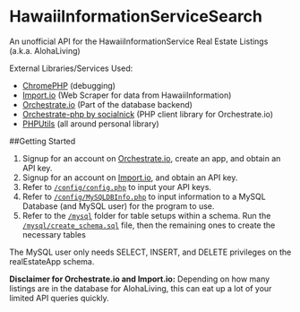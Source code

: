# HawaiiInformationServiceSearch
An unofficial API for the HawaiiInformationService Real Estate Listings (a.k.a. AlohaLiving)

External Libraries/Services Used:

- [ChromePHP](https://github.com/ccampbell/chromephp) (debugging)
- [Import.io](https://www.import.io) (Web Scraper for data from HawaiiInformation)
- [Orchestrate.io](https://orchestrate.io) (Part of the database backend)
- [Orchestrate-php by socialnick](https://github.com/SocalNick/orchestrate-php-client) (PHP client library for Orchestrate.io)
- [PHPUtils](https://github.com/gknova61/PHPUtils) (all around personal library)

##Getting Started
1. Signup for an account on [Orchestrate.io](https://orchestrate.io), create an app, and obtain an API key.
2. Signup for an account on [Import.io](https://www.import.io), and obtain an API key.
3. Refer to [`/config/config.php`](https://github.com/gknova61/HawaiiInformationServiceSearch/blob/master/config/config.php) to input your API keys.
4. Refer to [`/config/MySQLDBInfo.php`](https://github.com/gknova61/HawaiiInformationServiceSearch/blob/master/config/MySQLDBInfo.php) to input information to a MySQL Database (and MySQL user) for the program to use.
6. Refer to the [`/mysql`](https://github.com/gknova61/HawaiiInformationServiceSearch/blob/master/mysql) folder for table setups within a schema. Run the [`/mysql/create_schema.sql`](https://github.com/gknova61/HawaiiInformationServiceSearch/blob/master/mysql/create_schema.sql) file, then the remaining ones to create the necessary tables

The MySQL user only needs SELECT, INSERT, and DELETE privileges on the realEstateApp schema.

**Disclaimer for Orchestrate.io and Import.io:** Depending on how many listings are in the database for AlohaLiving, this can eat up a lot of your limited API queries quickly.
